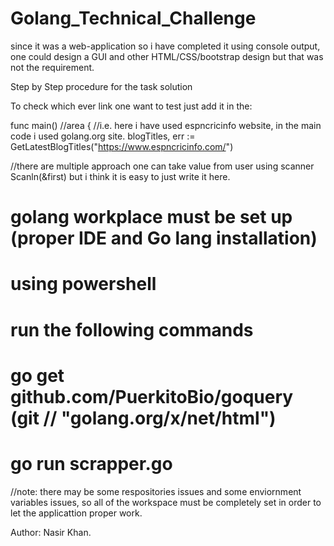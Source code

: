 

# Golang_Technical_Challenge

since it was a web-application so i have completed it using console output, one could design a GUI and other HTML/CSS/bootstrap design but that was not the requirement.

Step by Step procedure for the task solution

To check which ever link one want to test just add it in the:


func main()                //area
{
      //i.e. here i have used espncricinfo website, in the main code i used golang.org site.
	blogTitles, err := GetLatestBlogTitles("https://www.espncricinfo.com/")

//there are multiple approach one can take value from user using scanner  Scanln(&first)  but i think it is easy to just write it here.





# golang workplace must be set up (proper IDE and Go lang installation)
# using powershell
# run the following commands
# go get github.com/PuerkitoBio/goquery         (git // "golang.org/x/net/html")
# go run scrapper.go


//note: there may be some respositories issues and some enviornment variables issues, so all of the workspace must be completely set in order to let the applicattion proper work.



Author:
Nasir Khan.
